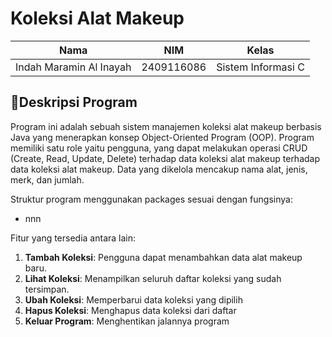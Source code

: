 # Koleksi Alat Makeup

| Nama                      | NIM           | Kelas             |
|---------------------------|---------------|-------------------|
| Indah Maramin Al Inayah   | 2409116086    | Sistem Informasi C |

## 📄Deskripsi Program
Program ini adalah sebuah sistem manajemen koleksi alat makeup berbasis Java yang menerapkan konsep Object-Oriented Program (OOP). Program memiliki satu role yaitu pengguna, yang dapat melakukan operasi CRUD (Create, Read, Update, Delete) terhadap data koleksi alat makeup terhadap data koleksi alat makeup. Data yang dikelola mencakup nama alat, jenis, merk, dan jumlah.

Struktur program menggunakan packages sesuai dengan fungsinya:

* nnn

Fitur yang tersedia antara lain:

1. **Tambah Koleksi**: Pengguna dapat menambahkan data alat makeup baru.
2. **Lihat Koleksi**: Menampilkan seluruh daftar koleksi yang sudah tersimpan.
3. **Ubah Koleksi**: Memperbarui data koleksi yang dipilih
4. **Hapus Koleksi**: Menghapus data koleksi dari daftar
5. **Keluar Program**: Menghentikan jalannya program
